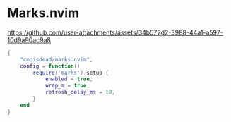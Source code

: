 # Marks.nvim

https://github.com/user-attachments/assets/34b572d2-3988-44a1-a597-10d9a90ac9a8

```lua
{
    "cmoisdead/marks.nvim",
    config = function()
        require('marks').setup {
            enabled = true,
            wrap_m = true,
            refresh_delay_ms = 10,
        }
    end
}
```
